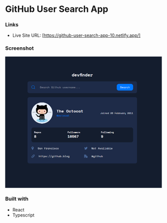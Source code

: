 # GitHub User Search App

### Links

- Live Site URL: [https://github-user-search-app-10.netlify.app/]

### Screenshot

![](screenshot/Screenshot.png)

### Built with

- React
- Typescript
